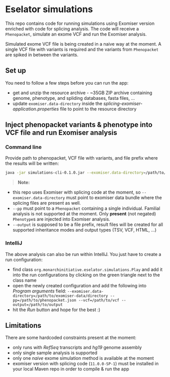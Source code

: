 # Eselator simulations

This repo contains code for running simulations using Exomiser version enriched with code for splicing analysis. The code will receive a `Phenopacket`, simulate an exome VCF and run the Exomiser analysis.

Simulated exome VCF file is being created in a naive way at the moment. A single VCF file with variants is required and the variants from `Phenopacket` are spiked in between the variants.

## Set up
You need to follow a few steps before you can run the app:
- get and unzip the resource archive - ~35GB ZIP archive containing genome, phenotype, and spliding databases, fasta files, ... 
- update `exomiser.data-directory` inside the *splicing-exomiser-application.properties* file to point to the resource directory

## Inject phenopacket variants & phenotype into VCF file and run Exomiser analysis 

### Command line
Provide path to phenopacket, VCF file with variants, and file prefix where the results will be written:

```bash
java -jar simulations-cli-0.1.0.jar --exomiser.data-directory=/path/to/exomiser-data/directory --pp=/path/to/phenopacket.json --vcf=/path/to/vcf --output=/path/to/output
```
> **Note:** 
  - this repo uses Exomiser with splicing code at the moment, so `--exomiser.data-directory` must point to exomiser data bundle where the splicing files are present as well.
  - `--pp` must point to a `Phenopacket` containing a single individual. Familial analysis is not supported at the moment. Only **present** (not negated) `Phenotype`s are injected into Exomiser analysis.
  - `--output` is supposed to be a file prefix, result files will be created for all supported inheritance modes and output types (TSV, VCF, HTML, ...)

### IntelliJ
The above analysis can also be run within IntelliJ. You just have to create a run configuration:
- find class `org.monarchinitiative.eselator.simulations.Play` and add it into the run configurations by clicking on the green triangle next to the class name
- open the newly created configuration and add the following into *Program arguments* field: `--exomiser.data-directory=/path/to/exomiser-data/directory --pp=/path/to/phenopacket.json --vcf=/path/to/vcf --output=/path/to/output`
- hit the *Run* button and hope for the best :)

## Limitations
There are some hardcoded constraints present at the moment:

- only runs with *RefSeq* transcripts and *hg19* genome assembly
- only single sample analysis is supported
- only one *naive* exome simulation method is available at the moment
- exomiser version with splicing code (`11.0.0-SP-1`) must be installed in your local Maven repo in order to compile & run the app

